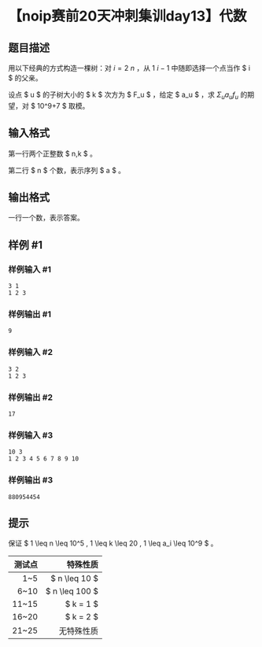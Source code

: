 # 【noip赛前20天冲刺集训day13】代数

## 题目描述

用以下经典的方式构造一棵树：对 $i = 2~n$ ，从 $1 ~ i-1$ 中随即选择一个点当作 $ i $ 的父亲。

设点 $ u $ 的子树大小的 $ k $ 次方为 $ F_u $ ，给定  $ a_u $ ，求 $\Sigma_u a_uf_u$ 的期望，对 $ 10^9+7 $ 取模。

## 输入格式

第一行两个正整数 $ n,k $ 。

第二行 $ n $ 个数，表示序列 $ a $ 。

## 输出格式

一行一个数，表示答案。

## 样例 #1

### 样例输入 #1

```text
3 1
1 2 3
```

### 样例输出 #1

```text
9
```

### 样例输入 #2

```text
3 2
1 2 3
```

### 样例输出 #2

```text
17
```

### 样例输入 #3

```text
10 3
1 2 3 4 5 6 7 8 9 10
```

### 样例输出 #3

```text
880954454
```

## 提示

保证 $ 1 \leq n \leq 10^5 , 1 \leq k \leq 20 , 1 \leq a_i \leq 10^9 $ 。

| 测试点 | 特殊性质 |
| -----------: | -----------: |
| 1~5 | $ n \leq 10 $ |
| 6~10 | $ n \leq 100 $ |
| 11~15 | $ k = 1 $ |
| 16~20 | $ k = 2 $ |
| 21~25 | 无特殊性质 |
